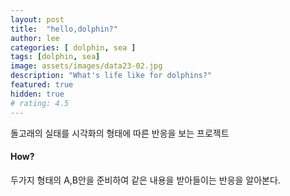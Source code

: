 ```yaml
---
layout: post
title:  "hello,dolphin?"
author: lee
categories: [ dolphin, sea ]
tags: [dolphin, sea]
image: assets/images/data23-02.jpg
description: "What's life like for dolphins?"
featured: true
hidden: true
# rating: 4.5
---
```


돌고래의 실태를 시각화의 형태에 따른 반응을 보는 프로젝트 

#### How?
두가지 형태의 A,B안을 준비하여 같은 내용을 받아들이는 반응을 알아본다.